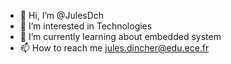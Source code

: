 - 👋 Hi, I’m @JulesDch
- 👀 I’m interested in Technologies
- 🌱 I’m currently learning about embedded system
- 📫 How to reach me jules.dincher@edu.ece.fr



<!---
JulesDch/JulesDch is a ✨ special ✨ repository because its `README.md` (this file) appears on your GitHub profile.
You can click the Preview link to take a look at your changes.
--->
